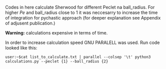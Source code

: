 Codes in here calculate Sherwood for different Peclet na ball_radius. For higher $Pe$ and ball_radius close to 1 it was neccesarry to increase the time of integration for pychastic approach (for deeper explanation see Appendix of adjusent publication.)

**Warning:** calculations expensive in terms of time.

In order to increase calculation speed GNU PARALELL was used. Run code looked like this:

```console
user:~$cat list_to_calculate.txt | parallel --colsep '\t' python3 calculations.py --peclet {1} --ball_radius {2}
```
